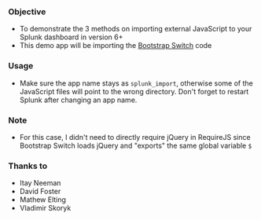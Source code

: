 ### Objective
* To demonstrate the 3 methods on importing external JavaScript to your Splunk dashboard in version 6+
* This demo app will be importing the [Bootstrap Switch](http://bootstrapswitch.com/) code

### Usage
* Make sure the app name stays as `splunk_import`, otherwise some of the JavaScript files will point to the wrong directory. Don't forget to restart Splunk after changing an app name.

### Note
* For this case, I didn't need to directly require jQuery in RequireJS since Bootstrap Switch loads jQuery and "exports" the same global variable `$`

### Thanks to
* Itay Neeman
* David Foster
* Mathew Elting
* Vladimir Skoryk
